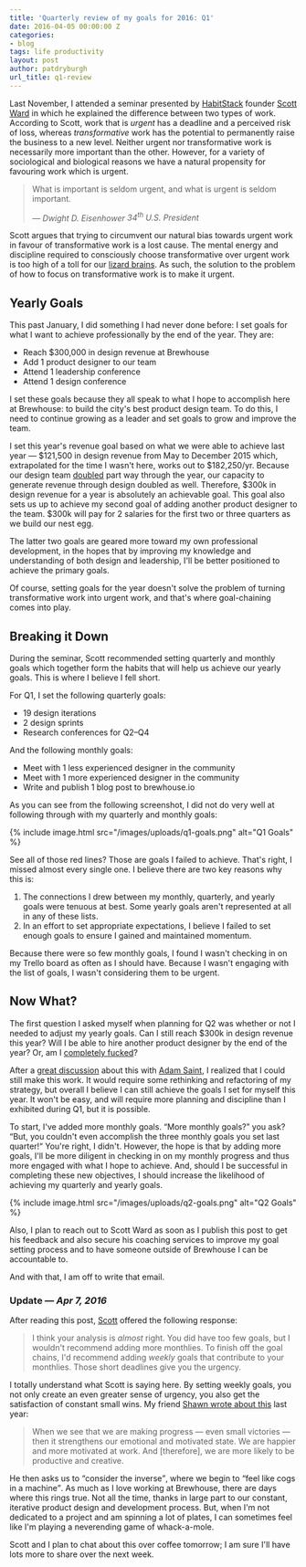 ```yaml
---
title: 'Quarterly review of my goals for 2016: Q1'
date: 2016-04-05 00:00:00 Z
categories:
- blog
tags: life productivity
layout: post
author: patdryburgh
url_title: q1-review
---
```


Last November, I attended a seminar presented by [HabitStack][1] founder [Scott Ward][2] in which he explained the difference between two types of work. According to Scott, work that is _urgent_ has a deadline and a perceived risk of loss, whereas _transformative_ work has the potential to permanently raise the business to a new level. Neither urgent nor transformative work is necessarily more important than the other. However, for a variety of sociological and biological reasons we have a natural propensity for favouring work which is urgent.

<div class="pull-out">
  <blockquote>
    <p>What is important is seldom urgent, and what is urgent is seldom important.</p>
    <cite>
      &mdash; Dwight D. Eisenhower
      <span class="title small">34<sup>th</sup> U.S. President</span>
    </cite>
  </blockquote>
</div>

Scott argues that trying to circumvent our natural bias towards urgent work in favour of transformative work is a lost cause. The mental energy and discipline required to consciously choose transformative over urgent work is too high of a toll for our [lizard brains][8]. As such, the solution to the problem of how to focus on transformative work is to make it urgent.

## Yearly Goals

This past January, I did something I had never done before: I set goals for what I want to achieve professionally by the end of the year. They are:

- Reach $300,000 in design revenue at Brewhouse
- Add 1 product designer to our team
- Attend 1 leadership conference
- Attend 1 design conference

I set these goals because they all speak to what I hope to accomplish here at Brewhouse: to build the city's best product design team. To do this, I need to continue growing as a leader and set goals to grow and improve the team.

I set this year's revenue goal based on what we were able to achieve last year — $121,500 in design revenue from May to December 2015 which, extrapolated for the time I wasn't here, works out to $182,250/yr. Because our design team [doubled][4] part way through the year, our capacity to generate revenue through design doubled as well. Therefore, $300k in design revenue for a year is absolutely an achievable goal. This goal also sets us up to achieve my second goal of adding another product designer to the team. $300k will pay for 2 salaries for the first two or three quarters as we build our nest egg.

The latter two goals are geared more toward my own professional development, in the hopes that by improving my knowledge and understanding of both design and leadership, I'll be better positioned to achieve the primary goals.

Of course, setting goals for the year doesn't solve the problem of turning transformative work into urgent work, and that's where goal-chaining comes into play.

## Breaking it Down

During the seminar, Scott recommended setting quarterly and monthly goals which together form the habits that will help us achieve our yearly goals. This is where I believe I fell short.

For Q1, I set the following quarterly goals:

- 19 design iterations
- 2 design sprints
- Research conferences for Q2–Q4

And the following monthly goals:

- Meet with 1 less experienced designer in the community
- Meet with 1 more experienced designer in the community
- Write and publish 1 blog post to brewhouse.io

As you can see from the following screenshot, I did not do very well at following through with my quarterly and monthly goals:

{% include image.html src="/images/uploads/q1-goals.png" alt="Q1 Goals" %}

See all of those red lines? Those are goals I failed to achieve. That's right, I missed almost every single one. I believe there are two key reasons why this is:

1. The connections I drew between my monthly, quarterly, and yearly goals were tenuous at best. Some yearly goals aren't represented at all in any of these lists.
2. In an effort to set appropriate expectations, I believe I failed to set enough goals to ensure I gained and maintained momentum.

Because there were so few monthly goals, I found I wasn't checking in on my Trello board as often as I should have. Because I wasn't engaging with the list of goals, I wasn't considering them to be urgent.

## Now What?

The first question I asked myself when planning for Q2 was whether or not I needed to adjust my yearly goals. Can I still reach $300k in design revenue this year? Will I be able to hire another product designer by the end of the year? Or, am I [completely fucked][5]?

After a [great discussion][6] about this with [Adam Saint][7],
I realized that I could still make this work. It would require some rethinking and refactoring of my strategy, but overall I believe I can still achieve the goals I set for myself this year. It won't be easy, and will require more planning and discipline than I exhibited during Q1, but it is possible.

To start, I've added more monthly goals. &ldquo;More monthly goals?&rdquo; you ask? &ldquo;But, you couldn't even accomplish the three monthly goals you set last quarter!&ldquo; You're right, I didn't. However, the hope is that by adding more goals, I'll be more diligent in checking in on my monthly progress and thus more engaged with what I hope to achieve. And, should I be successful in completing these new objectives, I should increase the likelihood of achieving my quarterly and yearly goals.

{% include image.html src="/images/uploads/q2-goals.png" alt="Q2 Goals" %}

Also, I plan to reach out to Scott Ward as soon as I publish this post to get his feedback and also secure his coaching services to improve my goal setting process and to have someone outside of Brewhouse I can be accountable to.

And with that, I am off to write that email.

### Update &mdash; _Apr 7, 2016_

After reading this post, [Scott][2] offered the following response:

>I think your analysis is _almost_ right. You did have too few goals, but I wouldn't recommend adding more monthlies. To finish off the goal chains, I'd recommend adding _weekly_ goals that contribute to your monthlies. Those short deadlines give you the urgency.

I totally understand what Scott is saying here. By setting weekly goals, you not only create an even greater sense of urgency, you also get the satisfaction of constant small wins. My friend [Shawn wrote about this][9] last year:

>When we see that we are making progress — even small victories — then it strengthens our emotional and motivated state. We are happier and more motivated at work. And [therefore], we are more likely to be productive and creative.

He then asks us to <q>consider the inverse</q>, where we begin to <q>feel like cogs in a machine</q>. As much as I love working at Brewhouse, there are days where this rings true. Not all the time, thanks in large part to our constant, iterative product design and development process. But, when I'm not dedicated to a project and am spinning a lot of plates, I can sometimes feel like I'm playing a neverending game of whack-a-mole.

Scott and I plan to chat about this over coffee tomorrow; I am sure I'll have lots more to share over the next week.


[1]: http://habitstack.com
[2]: http://twitter.com/habitstack
[3]: http://thefocuscourse.com
[4]: http://brewhouse.io/2015/09/21/welcome-lee-post.html
[5]: https://twitter.com/patdryburgh/status/695415193619161088
[6]: https://twitter.com/patdryburgh/status/695465211432599552
[7]: https://twitter.com/adamjsaint
[8]: https://www.psychologytoday.com/blog/where-addiction-meets-your-brain/201404/your-lizard-brain
[9]: https://shawnblanc.net/2015/01/celebrate-progress/